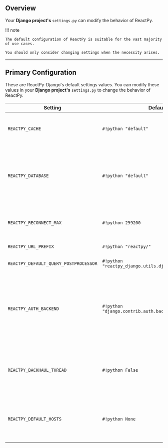 ## Overview

<p class="intro" markdown>

Your **Django project's** `settings.py` can modify the behavior of ReactPy.

</p>

!!! note

    The default configuration of ReactPy is suitable for the vast majority of use cases.

    You should only consider changing settings when the necessity arises.

---

## Primary Configuration

<!--config-details-start-->

These are ReactPy-Django's default settings values. You can modify these values in your **Django project's** `settings.py` to change the behavior of ReactPy.

| Setting | Default Value | Example Value(s) | Description |
| --- | --- | --- | --- |
| `REACTPY_CACHE` | `#!python "default"` | `#!python "my-reactpy-cache"` | Cache used to store ReactPy web modules. ReactPy benefits from a fast, well indexed cache.<br/>We recommend installing [`redis`](https://redis.io/) or [`python-diskcache`](https://grantjenks.com/docs/diskcache/tutorial.html#djangocache). |
| `REACTPY_DATABASE` | `#!python "default"` | `#!python "my-reactpy-database"` | Database ReactPy uses to store session data. ReactPy requires a multiprocessing-safe and thread-safe database.<br/>If configuring `REACTPY_DATABASE`, it is mandatory to also configure `DATABASE_ROUTERS` like such:<br/>`#!python DATABASE_ROUTERS = ["reactpy_django.database.Router", ...]` |
| `REACTPY_RECONNECT_MAX` | `#!python 259200` | `#!python 96000`, `#!python 60`, `#!python 0` | Maximum seconds between reconnection attempts before giving up.<br/>Use `#!python 0` to prevent reconnection. |
| `REACTPY_URL_PREFIX` | `#!python "reactpy/"` | `#!python "rp/"`, `#!python "render/reactpy/"` | The prefix to be used for all ReactPy websocket and HTTP URLs. |
| `REACTPY_DEFAULT_QUERY_POSTPROCESSOR` | `#!python "reactpy_django.utils.django_query_postprocessor"` | `#!python "example_project.my_query_postprocessor"` | Dotted path to the default `reactpy_django.hooks.use_query` postprocessor function. |
| `REACTPY_AUTH_BACKEND` | `#!python "django.contrib.auth.backends.ModelBackend"` | `#!python "example_project.auth.MyModelBackend"` | Dotted path to the Django authentication backend to use for ReactPy components. This is only needed if:<br/> 1. You are using `AuthMiddlewareStack` and...<br/> 2. You are using Django's `AUTHENTICATION_BACKENDS` setting and...<br/> 3. Your Django user model does not define a `backend` attribute. |
| `REACTPY_BACKHAUL_THREAD` | `#!python False` | `#!python True` | Whether to render ReactPy components in a dedicated thread. This allows the webserver to process web traffic while during ReactPy rendering.<br/>Vastly improves throughput with web servers such as `hypercorn` and `uvicorn`. |
| `REACTPY_DEFAULT_HOSTS` | `#!python None` | `#!python ["localhost:8000", "localhost:8001", "localhost:8002/subdir" ]` | Default host(s) to render your ReactPy components. ReactPy will use these hosts in a round-robin fashion, allowing for easy distributed computing.<br/>You can use the `host` argument in your [template tag](../features/template-tag.md#component) to override this. |

<!--config-details-end-->
